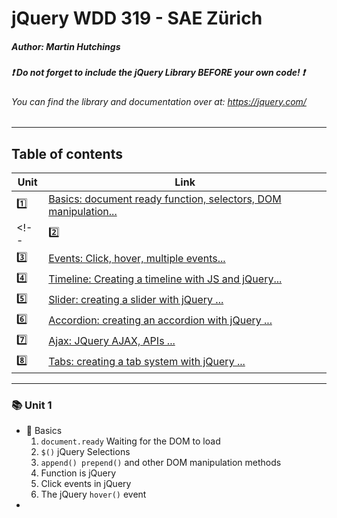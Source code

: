 # jQuery WDD 319 - SAE Zürich
##### Author: Martin Hutchings
##### :exclamation: Do not forget to include the jQuery Library BEFORE your own code! :exclamation:
###### You can find the library and documentation over at: https://jquery.com/
---
## Table of contents
|Unit   |Link   |
| ---   | ---   |
|:one:    |[Basics: document ready function, selectors, DOM manipulation...](https://github.com/stribis/jquery_wdd319#books-unit-1)|
<!-- |:two:   |[Animation: Show, hide, fade, slide...](https://github.com/stribis/jquery_wdd918#books-unit-2)|
|:three:    |[Events: Click, hover, multiple events...](https://github.com/stribis/jquery_wdd918#books-unit-3)|
|:four:    |[Timeline: Creating a timeline with JS and jQuery...](https://github.com/stribis/jquery_wdd918#books-unit-4)|
|:five:    |[Slider: creating a slider with jQuery ...](https://github.com/stribis/jquery_wdd918#books-unit-5)|
|:six:    |[Accordion: creating an accordion with jQuery ...](https://github.com/stribis/jquery_wdd918#books-unit-6)|
|:seven:    |[Ajax: JQuery AJAX, APIs ...](https://github.com/stribis/jquery_wdd918#books-unit-7)|
|:eight:    |[Tabs: creating a tab system with jQuery ...](https://github.com/stribis/jquery_wdd918#books-unit-8)| -->
---
### :books: Unit 1
* :school_satchel: Basics
  1. `document.ready` Waiting for the DOM to load
  2. `$()` jQuery Selections
  3. `append() prepend()` and other DOM manipulation methods
  4. Function is jQuery
  5. Click events in jQuery
  6. The jQuery `hover()` event 
* 
<!-- ---
### :books: Unit 2
* :runner: Animation
  1. `show()` & `hide()` 
  2. `slide()` animations
  3. `toggle()` animations
  4. Callback functions after animation is finished
  5. Exercise: slide animation
  6. Exercise: animation callback function
--- -->
<!-- ### :books: Unit 3
* :rocket: Events
  1. Click events in jQuery
  2. The jQuery `hover()` event 
  3. Exercise: Using multiple events with jQuery
  4. Example: From the jQuery documentation. 

--- -->
<!-- ### :books: Unit 4
* :watch: Timeline
  1. Creating an interactive timeline without jQuery
  2. Adding jQuery Animation to the timeline

--- -->
<!-- ### :books: Unit 5
* :arrow_backward: Slider :arrow_forward:
  1. Creating a slider with jQuery ( read the comments in the code!)
--- -->
<!-- ### :books: Unit 6
* :musical_keyboard: Accordion
  1. Creating a accordion with jQuery ( read the comments in the code!)
--- -->
<!-- ### :books: Unit 7
* :link: Ajax
  1. `Ajax()`- Using ajax to get JSON from APIs
--- -->
<!-- ### :books: Unit 8
* :file_folder: Tabs
  1. Creating a tab system with jQuery ( read the comments in the code!)
--- -->

